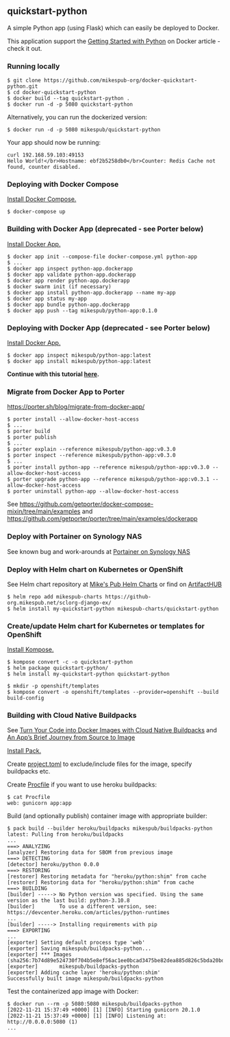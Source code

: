 ## quickstart-python

A simple Python app (using Flask) which can easily be deployed to Docker.

This application support the [Getting Started with Python](https://docs.docker.com/compose/gettingstarted/) on Docker article - check it out.

### Running locally

```
$ git clone https://github.com/mikespub-org/docker-quickstart-python.git
$ cd docker-quickstart-python
$ docker build --tag quickstart-python .
$ docker run -d -p 5080 quickstart-python
```

Alternatively, you can run the dockerized version:

```
$ docker run -d -p 5080 mikespub/quickstart-python
```

Your app should now be running:

```
curl 192.168.59.103:49153
Hello World!</br>Hostname: ebf2b5258db0</br>Counter: Redis Cache not found, counter disabled.
```

### Deploying with Docker Compose

[Install Docker Compose.](https://docs.docker.com/compose/install/)

```
$ docker-compose up 
```

### Building with Docker App (deprecated - see Porter below)

[Install Docker App.](https://github.com/docker/app#installation)

```
$ docker app init --compose-file docker-compose.yml python-app
$ ...
$ docker app inspect python-app.dockerapp
$ docker app validate python-app.dockerapp
$ docker app render python-app.dockerapp
$ docker swarm init (if necessary)
$ docker app install python-app.dockerapp --name my-app
$ docker app status my-app
$ docker app bundle python-app.dockerapp
$ docker app push --tag mikespub/python-app:0.1.0
```

### Deploying with Docker App (deprecated - see Porter below)

[Install Docker App.](https://github.com/docker/app#installation)

```
$ docker app inspect mikespub/python-app:latest
$ docker app install mikespub/python-app:latest
```

**Continue with this tutorial [here](https://docs.docker.com/compose/gettingstarted/).**

### Migrate from Docker App to Porter

https://porter.sh/blog/migrate-from-docker-app/

```
$ porter install --allow-docker-host-access
$ ...
$ porter build
$ porter publish
$ ...
$ porter explain --reference mikespub/python-app:v0.3.0
$ porter inspect --reference mikespub/python-app:v0.3.0
$ ...
$ porter install python-app --reference mikespub/python-app:v0.3.0 --allow-docker-host-access
$ porter upgrade python-app --reference mikespub/python-app:v0.3.1 --allow-docker-host-access
$ porter uninstall python-app --allow-docker-host-access
```

See https://github.com/getporter/docker-compose-mixin/tree/main/examples
and https://github.com/getporter/porter/tree/main/examples/dockerapp

### Deploy with Portainer on Synology NAS

See known bug and work-arounds at [Portainer on Synology NAS](synology.md)

### Deploy with Helm chart on Kubernetes or OpenShift

See Helm chart repository at [Mike's Pub Helm Charts](https://github-org.mikespub.net/sclorg-django-ex/) or find on [ArtifactHUB](https://artifacthub.io/packages/search?repo=mikespub-helmcharts)

```
$ helm repo add mikespub-charts https://github-org.mikespub.net/sclorg-django-ex/
$ helm install my-quickstart-python mikespub-charts/quickstart-python
```

### Create/update Helm chart for Kubernetes or templates for OpenShift

[Install Kompose.](https://github.com/kubernetes/kompose)

```
$ kompose convert -c -o quickstart-python
$ helm package quickstart-python/
$ helm install my-quickstart-python quickstart-python
```

```
$ mkdir -p openshift/templates
$ kompose convert -o openshift/templates --provider=openshift --build build-config
```

### Building with Cloud Native Buildpacks

See [Turn Your Code into Docker Images with Cloud Native Buildpacks](https://blog.heroku.com/docker-images-with-buildpacks) and [An App’s Brief Journey from Source to Image](https://buildpacks.io/docs/app-journey/)

[Install Pack.](https://buildpacks.io/docs/tools/pack/)

Create [project.toml](project.toml) to exclude/include files for the image, specify buildpacks etc.

Create [Procfile](Procfile) if you want to use heroku buildpacks:

```
$ cat Procfile
web: gunicorn app:app
```

Build (and optionally publish) container image with appropriate builder:

```
$ pack build --builder heroku/buildpacks mikespub/buildpacks-python
latest: Pulling from heroku/buildpacks
...
===> ANALYZING
[analyzer] Restoring data for SBOM from previous image
===> DETECTING
[detector] heroku/python 0.0.0
===> RESTORING
[restorer] Restoring metadata for "heroku/python:shim" from cache
[restorer] Restoring data for "heroku/python:shim" from cache
===> BUILDING
[builder] -----> No Python version was specified. Using the same version as the last build: python-3.10.8
[builder]        To use a different version, see: https://devcenter.heroku.com/articles/python-runtimes
...
[builder] -----> Installing requirements with pip
===> EXPORTING
...
[exporter] Setting default process type 'web'
[exporter] Saving mikespub/buildpacks-python...
[exporter] *** Images (sha256:7b74d89e524730f704b5e8ef56ac1ee0bcad3475be82dea885d826c5bda20bde):
[exporter]       mikespub/buildpacks-python
[exporter] Adding cache layer 'heroku/python:shim'
Successfully built image mikespub/buildpacks-python
```

Test the containerized app image with Docker:

```
$ docker run --rm -p 5080:5080 mikespub/buildpacks-python
[2022-11-21 15:37:49 +0000] [1] [INFO] Starting gunicorn 20.1.0
[2022-11-21 15:37:49 +0000] [1] [INFO] Listening at: http://0.0.0.0:5080 (1)
...
```

